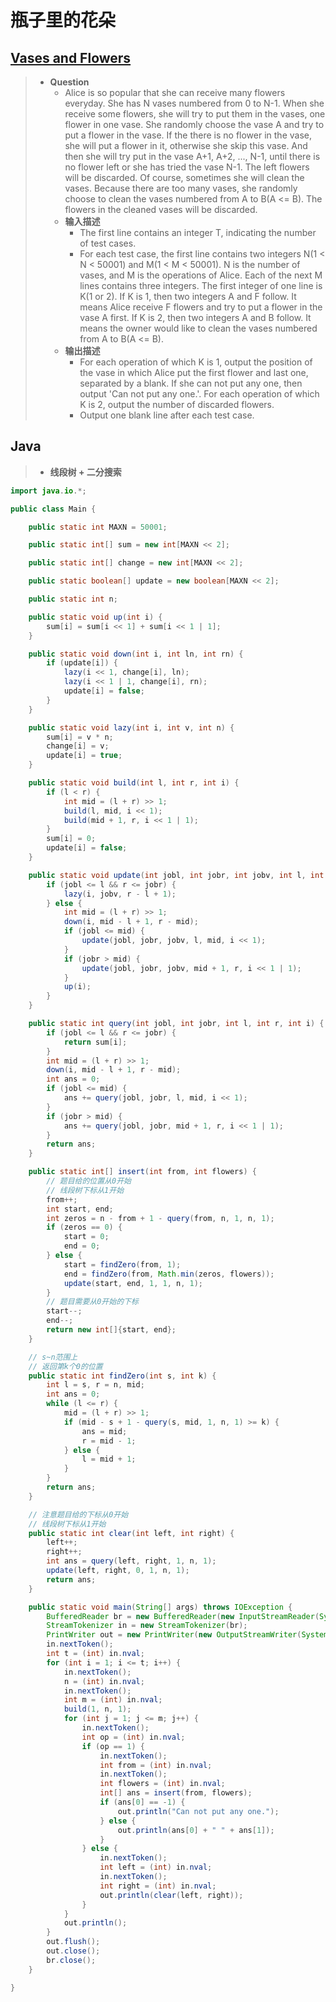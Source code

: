 # 瓶子里的花朵

## [Vases and Flowers](https://acm.hdu.edu.cn/showproblem.php?pid=4614)

> - **Question**
>   - Alice is so popular that she can receive many flowers everyday. She has N vases numbered from 0 to N-1. When she receive some flowers, she will try to put them in the vases, one flower in one vase. She randomly choose the vase A and try to put a flower in the vase. If the there is no flower in the vase, she will put a flower in it, otherwise she skip this vase. And then she will try put in the vase A+1, A+2, ..., N-1, until there is no flower left or she has tried the vase N-1. The left flowers will be discarded. Of course, sometimes she will clean the vases. Because there are too many vases, she randomly choose to clean the vases numbered from A to B(A <= B). The flowers in the cleaned vases will be discarded.
>   - **输入描述**
>     - The first line contains an integer T, indicating the number of test cases.
>     - For each test case, the first line contains two integers N(1 < N < 50001) and M(1 < M < 50001). N is the number of vases, and M is the operations of Alice. Each of the next M lines contains three integers. The first integer of one line is K(1 or 2). If K is 1, then two integers A and F follow. It means Alice receive F flowers and try to put a flower in the vase A first. If K is 2, then two integers A and B follow. It means the owner would like to clean the vases numbered from A to B(A <= B).
>   - **输出描述**
>     - For each operation of which K is 1, output the position of the vase in which Alice put the first flower and last one, separated by a blank. If she can not put any one, then output 'Can not put any one.'. For each operation of which K is 2, output the number of discarded flowers.
>     - Output one blank line after each test case.

## Java

> - **线段树 + 二分搜索**

```java
import java.io.*;

public class Main {

    public static int MAXN = 50001;

    public static int[] sum = new int[MAXN << 2];

    public static int[] change = new int[MAXN << 2];

    public static boolean[] update = new boolean[MAXN << 2];

    public static int n;

    public static void up(int i) {
        sum[i] = sum[i << 1] + sum[i << 1 | 1];
    }

    public static void down(int i, int ln, int rn) {
        if (update[i]) {
            lazy(i << 1, change[i], ln);
            lazy(i << 1 | 1, change[i], rn);
            update[i] = false;
        }
    }

    public static void lazy(int i, int v, int n) {
        sum[i] = v * n;
        change[i] = v;
        update[i] = true;
    }

    public static void build(int l, int r, int i) {
        if (l < r) {
            int mid = (l + r) >> 1;
            build(l, mid, i << 1);
            build(mid + 1, r, i << 1 | 1);
        }
        sum[i] = 0;
        update[i] = false;
    }

    public static void update(int jobl, int jobr, int jobv, int l, int r, int i) {
        if (jobl <= l && r <= jobr) {
            lazy(i, jobv, r - l + 1);
        } else {
            int mid = (l + r) >> 1;
            down(i, mid - l + 1, r - mid);
            if (jobl <= mid) {
                update(jobl, jobr, jobv, l, mid, i << 1);
            }
            if (jobr > mid) {
                update(jobl, jobr, jobv, mid + 1, r, i << 1 | 1);
            }
            up(i);
        }
    }

    public static int query(int jobl, int jobr, int l, int r, int i) {
        if (jobl <= l && r <= jobr) {
            return sum[i];
        }
        int mid = (l + r) >> 1;
        down(i, mid - l + 1, r - mid);
        int ans = 0;
        if (jobl <= mid) {
            ans += query(jobl, jobr, l, mid, i << 1);
        }
        if (jobr > mid) {
            ans += query(jobl, jobr, mid + 1, r, i << 1 | 1);
        }
        return ans;
    }

    public static int[] insert(int from, int flowers) {
        // 题目给的位置从0开始
        // 线段树下标从1开始
        from++;
        int start, end;
        int zeros = n - from + 1 - query(from, n, 1, n, 1);
        if (zeros == 0) {
            start = 0;
            end = 0;
        } else {
            start = findZero(from, 1);
            end = findZero(from, Math.min(zeros, flowers));
            update(start, end, 1, 1, n, 1);
        }
        // 题目需要从0开始的下标
        start--;
        end--;
        return new int[]{start, end};
    }

    // s~n范围上
    // 返回第k个0的位置
    public static int findZero(int s, int k) {
        int l = s, r = n, mid;
        int ans = 0;
        while (l <= r) {
            mid = (l + r) >> 1;
            if (mid - s + 1 - query(s, mid, 1, n, 1) >= k) {
                ans = mid;
                r = mid - 1;
            } else {
                l = mid + 1;
            }
        }
        return ans;
    }

    // 注意题目给的下标从0开始
    // 线段树下标从1开始
    public static int clear(int left, int right) {
        left++;
        right++;
        int ans = query(left, right, 1, n, 1);
        update(left, right, 0, 1, n, 1);
        return ans;
    }

    public static void main(String[] args) throws IOException {
        BufferedReader br = new BufferedReader(new InputStreamReader(System.in));
        StreamTokenizer in = new StreamTokenizer(br);
        PrintWriter out = new PrintWriter(new OutputStreamWriter(System.out));
        in.nextToken();
        int t = (int) in.nval;
        for (int i = 1; i <= t; i++) {
            in.nextToken();
            n = (int) in.nval;
            in.nextToken();
            int m = (int) in.nval;
            build(1, n, 1);
            for (int j = 1; j <= m; j++) {
                in.nextToken();
                int op = (int) in.nval;
                if (op == 1) {
                    in.nextToken();
                    int from = (int) in.nval;
                    in.nextToken();
                    int flowers = (int) in.nval;
                    int[] ans = insert(from, flowers);
                    if (ans[0] == -1) {
                        out.println("Can not put any one.");
                    } else {
                        out.println(ans[0] + " " + ans[1]);
                    }
                } else {
                    in.nextToken();
                    int left = (int) in.nval;
                    in.nextToken();
                    int right = (int) in.nval;
                    out.println(clear(left, right));
                }
            }
            out.println();
        }
        out.flush();
        out.close();
        br.close();
    }

}
```

